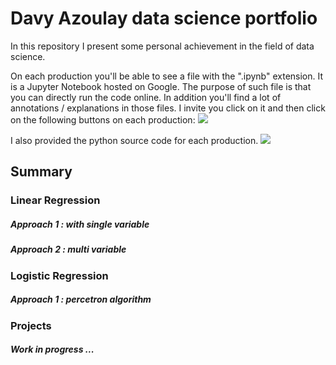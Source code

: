 # Davy Azoulay data science portfolio

In this repository I present some personal achievement in the field of data science.

On each production you'll be able to see a file with the ".ipynb" extension. It is a Jupyter Notebook hosted on Google. The purpose of such file is that you can directly run the code online. In addition you'll find a lot of annotations / explanations in those files. I invite you click on it and then click on the following buttons on each production: ![](C:\Users\Davy\Downloads\colab-badge.svg)

I also provided the python source code for each production. ![](https://colab.research.google.com/assets/colab-badge.svg)



## Summary 

### Linear Regression

##### Approach 1 : with single variable

##### Approach 2 : multi variable

### Logistic Regression

##### Approach 1 : percetron algorithm

### Projects

##### Work in progress ...